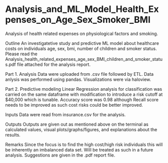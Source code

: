 # Analysis_and_ML_Model_Health_Expenses_on_Age_Sex_Smoker_BMI
Analysis of health related expenses on physiological factors and smoking.

Outline
An investigatetive study and predictive ML model about healthcare costs on individuals age, sex, bmi, number of children and smoker status. Please read the Analysis_health_related_expenses_age_sex_BMI_children_and_smoker_status.pdf file attached for the analysis report.

Part 1. Analysis
Data were uploaded from .csv file followed by ETL. Data anlysis was performed using pandas. Visualizations were via haloview.  

Part 2. Predictive modeling 
Linear Regression analysis for classification was carried on the same dataframe with modification to introduce a risk cutoff at $40,000 which is tunable. Accuracy score was 0.98 although Recall score needs to be improved as such cost risks could be better improved.

Inputs
Data were read from insurance.csv for the analysis.

Outputs
Outputs are given out as mentioned above on the terminal as calculated values, visual plots/graphs/figures, and explanations about the results.

Remarks
Since the focus is to find the high cost/high risk individuals this will be inherently an imbalanced data set. Will be treated as such in a future analysis. Suggestions are given in the .pdf report file.

